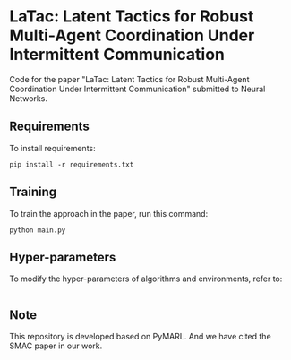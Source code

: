 # LaTac: Latent Tactics for Robust Multi-Agent Coordination Under Intermittent Communication

Code for the paper "LaTac: Latent Tactics for Robust Multi-Agent Coordination Under Intermittent Communication" submitted to Neural Networks. 

## Requirements

To install requirements:

```setup
pip install -r requirements.txt
```

## Training

To train the approach in the paper, run this command:

```train
python main.py
```

## Hyper-parameters

To modify the hyper-parameters of algorithms and environments, refer to:

```

```

## Note

This repository is developed based on PyMARL. And we have cited the SMAC paper in our work.
